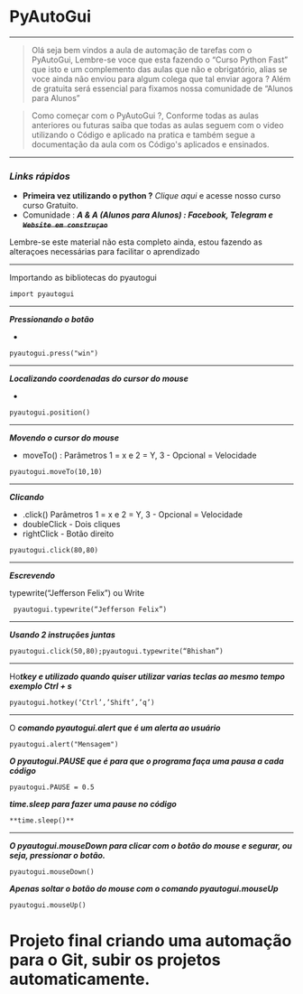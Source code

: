 # PyAutoGui

---

> Olá seja bem vindos a aula de automação de tarefas com o PyAutoGui, Lembre-se voce que esta fazendo o “Curso Python Fast” que isto e um complemento das aulas que não e obrigatório, alias se voce ainda não enviou para algum colega que tal enviar agora ? Além de gratuita será essencial para fixamos nossa comunidade de “Alunos para Alunos”
> 

> Como começar com o PyAutoGui ?, Conforme todas as aulas anteriores ou futuras saiba que todas as aulas seguem com o video utilizando o Código e aplicado na pratica e também segue a documentação da aula com os Código's aplicados e ensinados.
> 

---

### ***Links rápidos***

- **Primeira vez utilizando o python ?** *Clique aqui* e acesse nosso curso curso Gratuito.
- Comunidade :  ***A & A (Alunos para Alunos) : Facebook, Telegram e ~~`Website em construçao`~~***

Lembre-se este material não esta completo ainda, estou fazendo as alteraçoes necessárias para facilitar o aprendizado 

---

Importando as bibliotecas do pyautogui

```tsx
import pyautogui
```

---

***Pressionando o botão***

- 

```tsx
pyautogui.press("win")
```

---

***Localizando coordenadas do cursor do mouse***

- 

```tsx
pyautogui.position()
```

---

***Movendo o cursor do mouse***

- moveTo() : Parâmetros 1 = x e 2 = Y, 3 - Opcional = Velocidade

```tsx
pyautogui.moveTo(10,10)
```

---

***Clicando***

- .click() Parâmetros 1 = x e 2 = Y, 3 - Opcional = Velocidade
- doubleClick - Dois cliques
- rightClick - Botão direito

```tsx
pyautogui.click(80,80)
```

---

***Escrevendo***

typewrite(“Jefferson Felix”)  ou Write

```tsx
 pyautogui.typewrite(“Jefferson Felix”)
```

---

***Usando 2 instruções juntas*** 

```tsx
pyautogui.click(50,80);pyautogui.typewrite(“Bhishan”)
```

---

Ho***tkey e utilizado quando quiser utilizar varias teclas ao mesmo tempo exemplo Ctrl + s*** 

```tsx
pyautogui.hotkey(‘Ctrl’,’Shift’,’q’)
```

---

O ***comando pyautogui.alert que é um alerta ao usuário***

```tsx
pyautogui.alert("Mensagem")
```

***O pyautogui.PAUSE que é para que o programa faça uma pausa a cada código***

```tsx
pyautogui.PAUSE = 0.5 
```

***time.sleep para fazer uma pause no código***

```tsx
**time.sleep()**
```

---

***O pyautogui.mouseDown para clicar com o botão do mouse e segurar, ou seja, pressionar o botão.***

```tsx
pyautogui.mouseDown()
```

***Apenas soltar o botão do mouse com o comando pyautogui.mouseUp***

```tsx
pyautogui.mouseUp()
```

# Projeto final criando uma automação para o Git, subir os projetos automaticamente.
